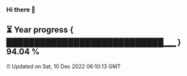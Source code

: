 ### Hi there 👋
⏳ Year progress { ████████████████████████████▁▁ } 94.04 %
---
⏰ Updated on Sat, 10 Dec 2022 06:10:13 GMT

